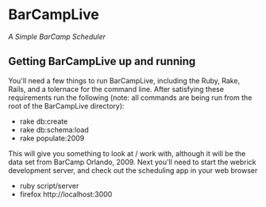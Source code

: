 # BarCampLive

*A Simple BarCamp Scheduler*

## Getting BarCampLive up and running

You'll need a few things to run BarCampLive, including the Ruby, Rake, Rails, and a tolernace for the command line. After satisfying these requirements run the following (note: all commands are being run from the root of the BarCampLive directory):

 * rake db:create
 * rake db:schema:load
 * rake populate:2009

This will give you something to look at / work with, although it will be the data set from BarCamp Orlando, 2009. Next you'll need to start the webrick development server, and check out the scheduling app in your web browser

 * ruby script/server
 * firefox http://localhost:3000
